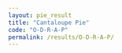 ```yaml
---
layout: pie_result
title: "Cantaloupe Pie"
code: "O-D-R-A-P"
permalink: /results/O-D-R-A-P/
---
```

